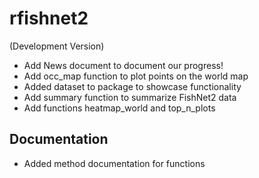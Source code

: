 # rfishnet2 
(Development Version)

* Add News document to document our progress!
* Add occ_map function to plot points on the world map
* Added dataset to package to showcase functionality
* Add summary function to summarize FishNet2 data
* Add functions heatmap_world and top_n_plots

## Documentation

* Added method documentation for functions

